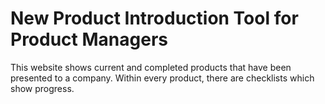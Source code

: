 # New Product Introduction Tool for Product Managers

This website shows current and completed products that have been presented to a company. 
Within every product, there are checklists which show progress.
